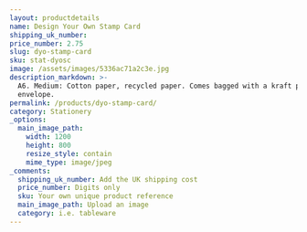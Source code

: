```yaml
---
layout: productdetails
name: Design Your Own Stamp Card
shipping_uk_number:
price_number: 2.75
slug: dyo-stamp-card
sku: stat-dyosc
image: /assets/images/5336ac71a2c3e.jpg
description_markdown: >-
  A6. Medium: Cotton paper, recycled paper. Comes bagged with a kraft paper
  envelope.
permalink: /products/dyo-stamp-card/
category: Stationery
_options:
  main_image_path:
    width: 1200
    height: 800
    resize_style: contain
    mime_type: image/jpeg
_comments:
  shipping_uk_number: Add the UK shipping cost
  price_number: Digits only
  sku: Your own unique product reference
  main_image_path: Upload an image
  category: i.e. tableware
---
```

